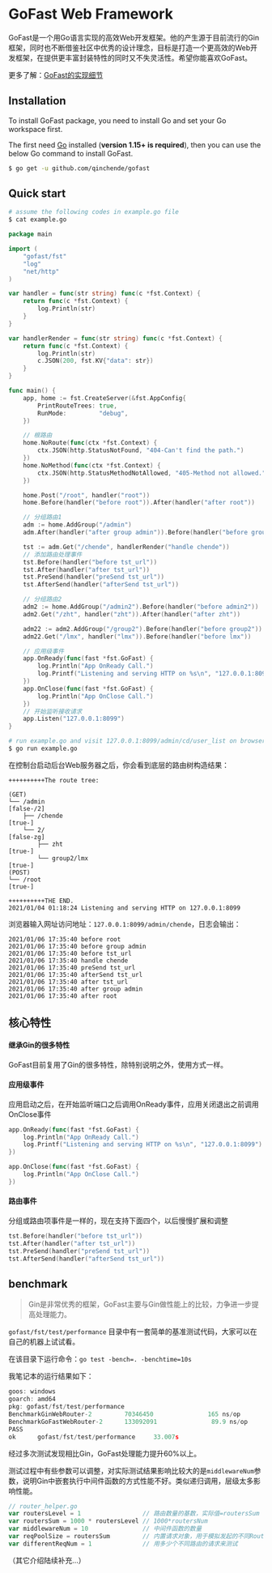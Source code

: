 # GoFast Web Framework

GoFast是一个用Go语言实现的高效Web开发框架。他的产生源于目前流行的Gin框架，同时也不断借鉴社区中优秀的设计理念，目标是打造一个更高效的Web开发框架，在提供更丰富封装特性的同时又不失灵活性。希望你能喜欢GoFast。

更多了解：[GoFast的实现细节](https://chende.ren/tags/gofast-intr/)

## Installation

To install GoFast package, you need to install Go and set your Go workspace first.

The first need [Go](https://golang.org/) installed (**version 1.15+ is required**), then you can use the below Go command to install GoFast.

```sh
$ go get -u github.com/qinchende/gofast
```

## Quick start

```sh
# assume the following codes in example.go file
$ cat example.go
```

```go
package main

import (
	"gofast/fst"
	"log"
	"net/http"
)

var handler = func(str string) func(c *fst.Context) {
	return func(c *fst.Context) {
		log.Println(str)
	}
}

var handlerRender = func(str string) func(c *fst.Context) {
	return func(c *fst.Context) {
		log.Println(str)
		c.JSON(200, fst.KV{"data": str})
	}
}

func main() {
	app, home := fst.CreateServer(&fst.AppConfig{
		PrintRouteTrees: true,
		RunMode:         "debug",
	})

	// 根路由
	home.NoRoute(func(ctx *fst.Context) {
		ctx.JSON(http.StatusNotFound, "404-Can't find the path.")
	})
	home.NoMethod(func(ctx *fst.Context) {
		ctx.JSON(http.StatusMethodNotAllowed, "405-Method not allowed.")
	})

	home.Post("/root", handler("root"))
	home.Before(handler("before root")).After(handler("after root"))

	// 分组路由1
	adm := home.AddGroup("/admin")
	adm.After(handler("after group admin")).Before(handler("before group admin"))

	tst := adm.Get("/chende", handlerRender("handle chende"))
	// 添加路由处理事件
	tst.Before(handler("before tst_url"))
	tst.After(handler("after tst_url"))
	tst.PreSend(handler("preSend tst_url"))
	tst.AfterSend(handler("afterSend tst_url"))

	// 分组路由2
	adm2 := home.AddGroup("/admin2").Before(handler("before admin2"))
	adm2.Get("/zht", handler("zht")).After(handler("after zht"))

	adm22 := adm2.AddGroup("/group2").Before(handler("before group2"))
	adm22.Get("/lmx", handler("lmx")).Before(handler("before lmx"))

	// 应用级事件
	app.OnReady(func(fast *fst.GoFast) {
		log.Println("App OnReady Call.")
		log.Printf("Listening and serving HTTP on %s\n", "127.0.0.1:8099")
	})
	app.OnClose(func(fast *fst.GoFast) {
		log.Println("App OnClose Call.")
	})
	// 开始监听接收请求
	app.Listen("127.0.0.1:8099")
}

```

```sh
# run example.go and visit 127.0.0.1:8099/admin/cd/user_list on browser
$ go run example.go
```

在控制台启动后台Web服务器之后，你会看到底层的路由树构造结果：

```
++++++++++The route tree:

(GET)
└── /admin                                                       [false-/2]
    ├── /chende                                                  [true-]
    └── 2/                                                       [false-zg]
        ├── zht                                                  [true-]
        └── group2/lmx                                           [true-]
(POST)
└── /root                                                        [true-]

++++++++++THE END.
2021/01/04 01:18:24 Listening and serving HTTP on 127.0.0.1:8099
```

浏览器输入网址访问地址：`127.0.0.1:8099/admin/chende`，日志会输出：

```
2021/01/06 17:35:40 before root
2021/01/06 17:35:40 before group admin
2021/01/06 17:35:40 before tst_url
2021/01/06 17:35:40 handle chende
2021/01/06 17:35:40 preSend tst_url
2021/01/06 17:35:40 afterSend tst_url
2021/01/06 17:35:40 after tst_url
2021/01/06 17:35:40 after group admin
2021/01/06 17:35:40 after root
```

## 核心特性

#### 继承Gin的很多特性
GoFast目前复用了Gin的很多特性，除特别说明之外，使用方式一样。

#### 应用级事件

应用启动之后，在开始监听端口之后调用OnReady事件，应用关闭退出之前调用OnClose事件
```go
app.OnReady(func(fast *fst.GoFast) {
	log.Println("App OnReady Call.")
	log.Printf("Listening and serving HTTP on %s\n", "127.0.0.1:8099")
})

app.OnClose(func(fast *fst.GoFast) {
	log.Println("App OnClose Call.")
})

```

#### 路由事件

分组或路由项事件是一样的，现在支持下面四个，以后慢慢扩展和调整
```go
tst.Before(handler("before tst_url"))
tst.After(handler("after tst_url"))
tst.PreSend(handler("preSend tst_url"))
tst.AfterSend(handler("afterSend tst_url"))
```

## benchmark
> Gin是非常优秀的框架，GoFast主要与Gin做性能上的比较，力争进一步提高处理能力。

`gofast/fst/test/performance` 目录中有一套简单的基准测试代码，大家可以在自己的机器上试试看。

在该目录下运行命令：`go test -bench=. -benchtime=10s`

我笔记本的运行结果如下：
```go
goos: windows
goarch: amd64
pkg: gofast/fst/test/performance
BenchmarkGinWebRouter-2         70346450               165 ns/op               0 B/op          0 allocs/op
BenchmarkGoFastWebRouter-2      133092091               89.9 ns/op             0 B/op          0 allocs/op
PASS
ok      gofast/fst/test/performance     33.007s

```
经过多次测试发现相比Gin，GoFast处理能力提升60%以上。

测试过程中有些参数可以调整，对实际测试结果影响比较大的是`middlewareNum`参数，说明Gin中嵌套执行中间件函数的方式性能不好。类似递归调用，层级太多影响性能。
```go
// router_helper.go
var routersLevel = 1                 // 路由数量的基数，实际值=routersSum
var routersSum = 1000 * routersLevel // 1000*routersNum
var middlewareNum = 10               // 中间件函数的数量
var reqPoolSize = routersSum         // 内置请求对象，用于模拟发起的不同Router请求
var differentReqNum = 1              // 用多少个不同路由的请求来测试
```

（其它介绍陆续补充...）